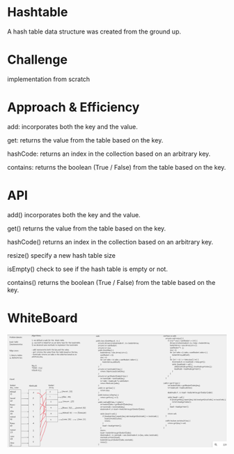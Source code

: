 # Hashtable  
A hash table data structure was created from the ground up.  

# Challenge  
implementation from scratch

# Approach & Efficiency
add: incorporates both the key and the value.  

get: returns the value from the table based on the key.  

hashCode: returns an index in the collection based on an arbitrary key.  

contains: returns the boolean (True / False) from the table based on the key.  

# API
add() incorporates both the key and the value.  

get() returns the value from the table based on the key.  

hashCode() returns an index in the collection based on an arbitrary key.  

resize() specify a new hash table size

isEmpty() check to see if the hash table is empty or not.  

contains() returns the boolean (True / False) from the table based on the key.  

# WhiteBoard  
![code_30](assest/Challenge30.png)


